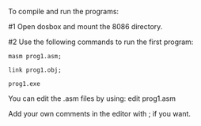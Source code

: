 To compile and run the programs:

#1 Open dosbox and mount the 8086 directory.

#2 Use the following commands to run the first program:

    masm prog1.asm;
    
    link prog1.obj;
    
    prog1.exe
    
You can edit the .asm files by using: edit prog1.asm

Add your own comments in the editor with ; if you want.
